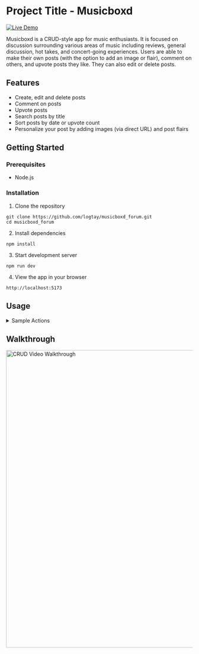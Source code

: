 # Project Title - Musicboxd
[![Live Demo](https://img.shields.io/badge/🚀%20Live%20Demo-Netlify-brightgreen)](https://illustrious-bienenstitch-0eaa5b.netlify.app/) 

Musicboxd is a CRUD-style app for music enthusiasts. It is focused on discussion surrounding various areas of music including reviews, general discussion, hot takes, and concert-going experiences. Users are able to make their own posts (with the option to add an image or flair), comment on others, and upvote posts they like. They can also edit or delete posts. 


## Features
- Create, edit and delete posts
- Comment on posts
- Upvote posts
- Search posts by title
- Sort posts by date or upvote count
- Personalize your post by adding images (via direct URL) and post flairs

## Getting Started
### Prerequisites 
- Node.js

### Installation
1. Clone the repository
```
git clone https://github.com/logtay/musicboxd_forum.git
cd musicboxd_forum
```

2. Install dependencies
```
npm install
```

3. Start development server
```
npm run dev
```

4. View the app in your browser
```
http://localhost:5173

```

## Usage

<details>
<summary>Sample Actions</summary>

- Create a Post
  - Title your post (required)
  - Optionally, include text, flair, or image
    - Upload image using direct URL

- Explore the Home Feed
  - View post summaries showing title, creation time, and upvote count
  - Sort posts by most recent or most upvoted

- Interact with posts
  - From the home feed, click a post to view its details
  - Comment on a post
  - Upvote a post
  - Edit or delete a post


- Customize Posts
  - Add flairs to personalize your post (Experience, Hot Take, Review, etc.)
  - Share images on your post using a direct URL


</details>

## Walkthrough
<img src='https://github.com/logtay/musicboxd_forum/blob/main/ForumGIF.gif?raw=true' title='CRUD Video Walkthrough' width='800' alt='CRUD Video Walkthrough' />


